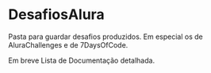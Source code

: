 # DesafiosAlura
 Pasta para guardar desafios produzidos. Em especial os de AluraChallenges e de 7DaysOfCode.
 
 Em breve Lista de Documentação detalhada.
